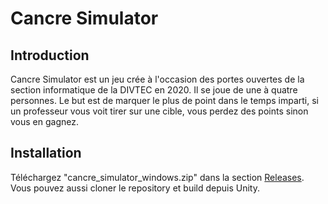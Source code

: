 # Cancre Simulator

## Introduction

Cancre Simulator est un jeu crée à l'occasion des portes ouvertes de la section informatique de la DIVTEC en 2020. Il se joue de une à quatre personnes. Le but est de marquer le plus de point dans le temps imparti, si un professeur vous voit tirer sur une cible, vous perdez des points sinon vous en gagnez.

## Installation

Téléchargez "cancre_simulator_windows.zip" dans la section [Releases](https://github.com/TheThomaas/cancre_simulator/releases). Vous pouvez aussi cloner le repository et build depuis Unity.
